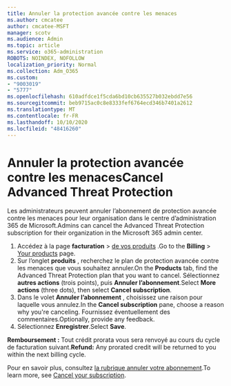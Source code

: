 ```yaml
---
title: Annuler la protection avancée contre les menaces
ms.author: cmcatee
author: cmcatee-MSFT
manager: scotv
ms.audience: Admin
ms.topic: article
ms.service: o365-administration
ROBOTS: NOINDEX, NOFOLLOW
localization_priority: Normal
ms.collection: Adm_O365
ms.custom:
- "9003019"
- "5777"
ms.openlocfilehash: 610adfdce1f5cda6bd10cb635527b032ebdd7e56
ms.sourcegitcommit: beb9715ac0c8e8333fef6764ecd346b7401a2612
ms.translationtype: MT
ms.contentlocale: fr-FR
ms.lasthandoff: 10/10/2020
ms.locfileid: "48416260"
---
```

# <a name="cancel-advanced-threat-protection"></a><span data-ttu-id="a84c9-102">Annuler la protection avancée contre les menaces</span><span class="sxs-lookup"><span data-stu-id="a84c9-102">Cancel Advanced Threat Protection</span></span>

<span data-ttu-id="a84c9-103">Les administrateurs peuvent annuler l’abonnement de protection avancée contre les menaces pour leur organisation dans le centre d’administration 365 de Microsoft.</span><span class="sxs-lookup"><span data-stu-id="a84c9-103">Admins can cancel the Advanced Threat Protection subscription for their organization in the Microsoft 365 admin center.</span></span>

1. <span data-ttu-id="a84c9-104">Accédez à la page **facturation**  >  [de vos produits](https://go.microsoft.com/fwlink/p/?linkid=842054) .</span><span class="sxs-lookup"><span data-stu-id="a84c9-104">Go to the  **Billing** > [Your products](https://go.microsoft.com/fwlink/p/?linkid=842054) page.</span></span>
2. <span data-ttu-id="a84c9-105">Sur l’onglet **produits** , recherchez le plan de protection avancée contre les menaces que vous souhaitez annuler.</span><span class="sxs-lookup"><span data-stu-id="a84c9-105">On the **Products** tab, find the Advanced Threat Protection plan that you want to cancel.</span></span> <span data-ttu-id="a84c9-106">Sélectionnez **autres actions** (trois points), puis **Annuler l’abonnement**.</span><span class="sxs-lookup"><span data-stu-id="a84c9-106">Select **More actions** (three dots), then select **Cancel subscription**.</span></span>
3. <span data-ttu-id="a84c9-107">Dans le volet **Annuler l’abonnement** , choisissez une raison pour laquelle vous annulez.</span><span class="sxs-lookup"><span data-stu-id="a84c9-107">In the **Cancel subscription** pane, choose a reason why you're canceling.</span></span> <span data-ttu-id="a84c9-108">Fournissez éventuellement des commentaires.</span><span class="sxs-lookup"><span data-stu-id="a84c9-108">Optionally, provide any feedback.</span></span>
4. <span data-ttu-id="a84c9-109">Sélectionnez **Enregistrer**.</span><span class="sxs-lookup"><span data-stu-id="a84c9-109">Select **Save**.</span></span>

<span data-ttu-id="a84c9-110">**Remboursement :** Tout crédit prorata vous sera renvoyé au cours du cycle de facturation suivant.</span><span class="sxs-lookup"><span data-stu-id="a84c9-110">**Refund:** Any prorated credit will be returned to you within the next billing cycle.</span></span>

<span data-ttu-id="a84c9-111">Pour en savoir plus, consultez [la rubrique annuler votre abonnement](https://docs.microsoft.com/microsoft-365/commerce/subscriptions/cancel-your-subscription).</span><span class="sxs-lookup"><span data-stu-id="a84c9-111">To learn more, see [Cancel your subscription](https://docs.microsoft.com/microsoft-365/commerce/subscriptions/cancel-your-subscription).</span></span>